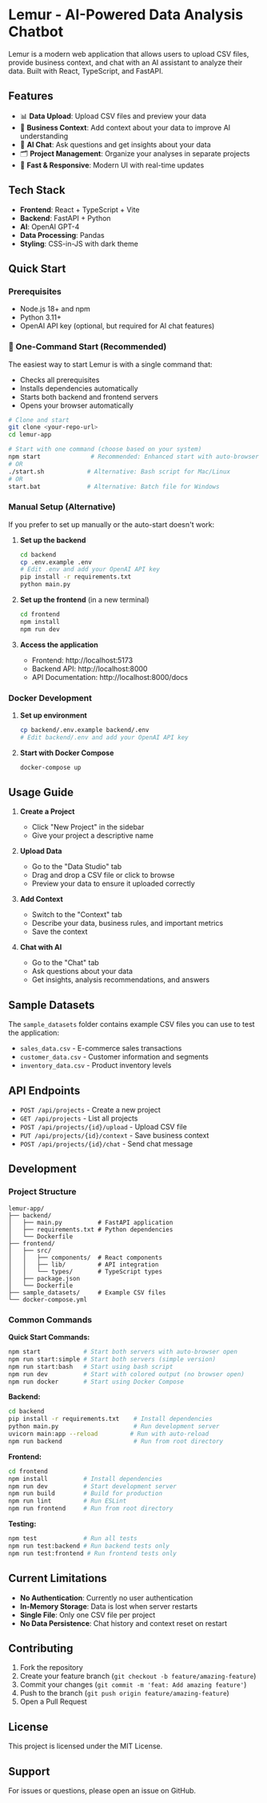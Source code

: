 # Lemur - AI-Powered Data Analysis Chatbot

Lemur is a modern web application that allows users to upload CSV files, provide business context, and chat with an AI assistant to analyze their data. Built with React, TypeScript, and FastAPI.

## Features

- 📊 **Data Upload**: Upload CSV files and preview your data
- 📝 **Business Context**: Add context about your data to improve AI understanding
- 💬 **AI Chat**: Ask questions and get insights about your data
- 🗂️ **Project Management**: Organize your analyses in separate projects
- 🚀 **Fast & Responsive**: Modern UI with real-time updates

## Tech Stack

- **Frontend**: React + TypeScript + Vite
- **Backend**: FastAPI + Python
- **AI**: OpenAI GPT-4
- **Data Processing**: Pandas
- **Styling**: CSS-in-JS with dark theme

## Quick Start

### Prerequisites

- Node.js 18+ and npm
- Python 3.11+
- OpenAI API key (optional, but required for AI chat features)

### 🚀 One-Command Start (Recommended)

The easiest way to start Lemur is with a single command that:
- Checks all prerequisites
- Installs dependencies automatically
- Starts both backend and frontend servers
- Opens your browser automatically

```bash
# Clone and start
git clone <your-repo-url>
cd lemur-app

# Start with one command (choose based on your system)
npm start              # Recommended: Enhanced start with auto-browser open
# OR
./start.sh            # Alternative: Bash script for Mac/Linux
# OR
start.bat             # Alternative: Batch file for Windows
```

### Manual Setup (Alternative)

If you prefer to set up manually or the auto-start doesn't work:

1. **Set up the backend**
   ```bash
   cd backend
   cp .env.example .env
   # Edit .env and add your OpenAI API key
   pip install -r requirements.txt
   python main.py
   ```

2. **Set up the frontend** (in a new terminal)
   ```bash
   cd frontend
   npm install
   npm run dev
   ```

3. **Access the application**
   - Frontend: http://localhost:5173
   - Backend API: http://localhost:8000
   - API Documentation: http://localhost:8000/docs

### Docker Development

1. **Set up environment**
   ```bash
   cp backend/.env.example backend/.env
   # Edit backend/.env and add your OpenAI API key
   ```

2. **Start with Docker Compose**
   ```bash
   docker-compose up
   ```

## Usage Guide

1. **Create a Project**
   - Click "New Project" in the sidebar
   - Give your project a descriptive name

2. **Upload Data**
   - Go to the "Data Studio" tab
   - Drag and drop a CSV file or click to browse
   - Preview your data to ensure it uploaded correctly

3. **Add Context**
   - Switch to the "Context" tab
   - Describe your data, business rules, and important metrics
   - Save the context

4. **Chat with AI**
   - Go to the "Chat" tab
   - Ask questions about your data
   - Get insights, analysis recommendations, and answers

## Sample Datasets

The `sample_datasets` folder contains example CSV files you can use to test the application:

- `sales_data.csv` - E-commerce sales transactions
- `customer_data.csv` - Customer information and segments
- `inventory_data.csv` - Product inventory levels

## API Endpoints

- `POST /api/projects` - Create a new project
- `GET /api/projects` - List all projects
- `POST /api/projects/{id}/upload` - Upload CSV file
- `PUT /api/projects/{id}/context` - Save business context
- `POST /api/projects/{id}/chat` - Send chat message

## Development

### Project Structure
```
lemur-app/
├── backend/
│   ├── main.py          # FastAPI application
│   ├── requirements.txt # Python dependencies
│   └── Dockerfile
├── frontend/
│   ├── src/
│   │   ├── components/  # React components
│   │   ├── lib/         # API integration
│   │   └── types/       # TypeScript types
│   ├── package.json
│   └── Dockerfile
├── sample_datasets/     # Example CSV files
└── docker-compose.yml
```

### Common Commands

**Quick Start Commands:**
```bash
npm start            # Start both servers with auto-browser open
npm run start:simple # Start both servers (simple version)
npm run start:bash   # Start using bash script
npm run dev          # Start with colored output (no browser open)
npm run docker       # Start using Docker Compose
```

**Backend:**
```bash
cd backend
pip install -r requirements.txt    # Install dependencies
python main.py                     # Run development server
uvicorn main:app --reload         # Run with auto-reload
npm run backend                    # Run from root directory
```

**Frontend:**
```bash
cd frontend
npm install          # Install dependencies
npm run dev          # Start development server
npm run build        # Build for production
npm run lint         # Run ESLint
npm run frontend     # Run from root directory
```

**Testing:**
```bash
npm test             # Run all tests
npm run test:backend # Run backend tests only
npm run test:frontend # Run frontend tests only
```

## Current Limitations

- **No Authentication**: Currently no user authentication
- **In-Memory Storage**: Data is lost when server restarts
- **Single File**: Only one CSV file per project
- **No Data Persistence**: Chat history and context reset on restart

## Contributing

1. Fork the repository
2. Create your feature branch (`git checkout -b feature/amazing-feature`)
3. Commit your changes (`git commit -m 'feat: Add amazing feature'`)
4. Push to the branch (`git push origin feature/amazing-feature`)
5. Open a Pull Request

## License

This project is licensed under the MIT License.

## Support

For issues or questions, please open an issue on GitHub.